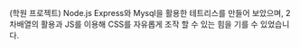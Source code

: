 (학원 프로젝트)
Node.js Express와 Mysql을 활용한 테트리스를 만들어 보았으며, 2차배열의 활용과 JS를 이용해 CSS를 자유롭게 조작 할 수 있는 힘을 기를 수 있었습니다.

